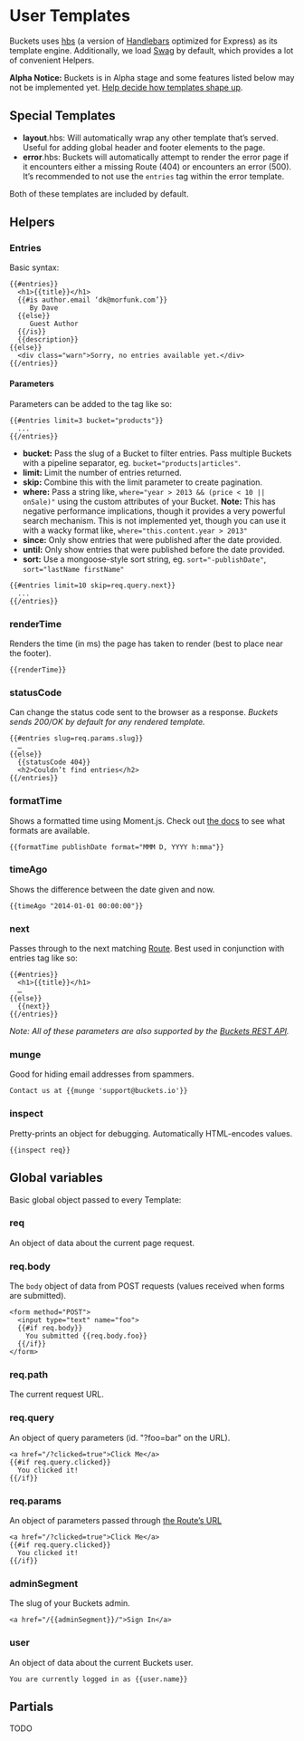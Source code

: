 # User Templates

Buckets uses [hbs](https://github.com/donpark/hbs) (a version of [Handlebars](http://handlebarsjs.com) optimized for Express) as its template engine. Additionally, we load [Swag](https://github.com/elving/swag) by default, which provides a lot of convenient Helpers.

**Alpha Notice:** Buckets is in Alpha stage and some features listed below may not be implemented yet. [Help decide how templates shape up](https://assembly.com/buckets/projects/54).

## Special Templates

* **layout**.hbs: Will automatically wrap any other template that’s served. Useful for adding global header and footer elements to the page.
* **error**.hbs: Buckets will automatically attempt to render the error page if it encounters either a missing Route (404) or encounters an error (500). It’s recommended to not use the `entries` tag within the error template.

Both of these templates are included by default.

## Helpers

### Entries

Basic syntax:

```
{{#entries}}
  <h1>{{title}}</h1>
  {{#is author.email ‘dk@morfunk.com’}}
     By Dave
  {{else}}
     Guest Author
  {{/is}}
  {{description}}
{{else}}
  <div class="warn">Sorry, no entries available yet.</div>
{{/entries}}
```

#### Parameters

Parameters can be added to the tag like so:

```
{{#entries limit=3 bucket="products"}}
  ...
{{/entries}}
```

* **bucket:** Pass the slug of a Bucket to filter entries. Pass multiple Buckets with a pipeline separator, eg. `bucket="products|articles"`.
* **limit:** Limit the number of entries returned.
* **skip:** Combine this with the limit parameter to create pagination.
* **where:** Pass a string like, `where="year > 2013 && (price < 10 || onSale)"` using the custom attributes of your Bucket. **Note:** This has negative performance implications, though it provides a very powerful search mechanism. This is not implemented yet, though you can use it with a wacky format like, `where="this.content.year > 2013"`
* **since:** Only show entries that were published after the date provided.
* **until:** Only show entries that were published before the date provided.
* **sort:** Use a mongoose-style sort string, eg. `sort="-publishDate"`, `sort="lastName firstName"`

```
{{#entries limit=10 skip=req.query.next}}
  ...
{{/entries}}
```

### renderTime

Renders the time (in ms) the page has taken to render (best to place near the footer).

```
{{renderTime}}
```

### statusCode

Can change the status code sent to the browser as a response. _Buckets sends 200/OK by default for any rendered template._

```
{{#entries slug=req.params.slug}}
  …
{{else}}
  {{statusCode 404}}
  <h2>Couldn’t find entries</h2>
{{/entries}}
```

### formatTime

Shows a formatted time using Moment.js. Check out [the docs](http://momentjs.com/docs/#/displaying/format/) to see what formats are available.

```
{{formatTime publishDate format="MMM D, YYYY h:mma"}}
```

### timeAgo

Shows the difference between the date given and now.

```
{{timeAgo "2014-01-01 00:00:00"}}
```

### next

Passes through to the next matching [Route](routes.md). Best used in conjunction with entries tag like so:

```
{{#entries}}
  <h1>{{title}}</h1>
  …
{{else}}
  {{next}}
{{/entries}}
```

_Note: All of these parameters are also supported by the [Buckets REST API](api/)._

### munge

Good for hiding email addresses from spammers.

```
Contact us at {{munge 'support@buckets.io'}}
```

### inspect

Pretty-prints an object for debugging. Automatically HTML-encodes values.

```
{{inspect req}}
```

## Global variables

Basic global object passed to every Template:


### req

An object of data about the current page request.

### req.body

The `body` object of data from POST requests (values received when forms are submitted).

```
<form method="POST">
  <input type="text" name="foo">
  {{#if req.body}}
    You submitted {{req.body.foo}}
  {{/if}}
</form>
```

### req.path

The current request URL.

### req.query

An object of query parameters (id. "?foo=bar" on the URL).

```
<a href="/?clicked=true">Click Me</a>
{{#if req.query.clicked}}
  You clicked it!
{{/if}}
```

### req.params

An object of parameters passed through [the Route’s URL](routes.md)

```
<a href="/?clicked=true">Click Me</a>
{{#if req.query.clicked}}
  You clicked it!
{{/if}}
```

### adminSegment

The slug of your Buckets admin.

```
<a href="/{{adminSegment}}/">Sign In</a>
```

### user

An object of data about the current Buckets user.

```
You are currently logged in as {{user.name}}
```

## Partials

TODO
